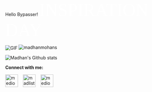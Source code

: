 Hello Bypasser!
<span style="color:#fff; font-family: 'Bebas Neue'; font-size: 4em;">INSPIRATION DAY</span>


<img align="center" alt="GIF" src="https://64.media.tumblr.com/ca9e88da893983165efe900cfe141aba/tumblr_nnx3wcLEKt1qciqqno3_640.gifv" />

<img src="https://komarev.com/ghpvc/?username=madhanmohans" alt="madhanmohans" />

![Madhan's Github stats](https://github-readme-stats.vercel.app/api?username=madhanmohans&show_icons=true)

**Connect with me:**

<p align="left">
<a href="https://instagram.com/mediocremind_" target="blank"><img align="center" src="https://cdn.jsdelivr.net/npm/simple-icons@3.0.1/icons/instagram.svg" alt="mediocremind" height="40" width="40" /></a> &nbsp;&nbsp;
<a href="https://open.spotify.com/user/wo4kcrsub29cxt5a4r6die548" target="blank"><img align="center" src="https://cdn.jsdelivr.net/npm/simple-icons@3.0.1/icons/spotify.svg" alt="madlistener" height="40" width="40" /></a> &nbsp;&nbsp;
<a href="https://www.linkedin.com/in/madhan-mohan-s-330b591a3/" target="blank"><img align="center" src="https://cdn.jsdelivr.net/npm/simple-icons@3.0.1/icons/linkedin.svg" alt="mediocremind" height="40" width="40" /></a> &nbsp;&nbsp;
